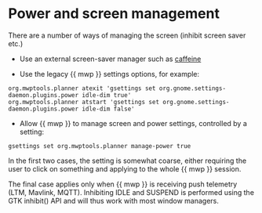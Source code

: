 # Power and screen management

There are a number of ways of managing the screen (inhibit screen saver etc.)

* Use an external screen-saver manager such as [caffeine](https://extensions.gnome.org/extension/517/caffeine/)

* Use the legacy {{ mwp }}  settings options, for example:
```
org.mwptools.planner atexit 'gsettings set org.gnome.settings-daemon.plugins.power idle-dim true'
org.mwptools.planner atstart 'gsettings set org.gnome.settings-daemon.plugins.power idle-dim false'
```
* Allow {{ mwp }} to manage screen and power settings, controlled by a setting:

```
gsettings set org.mwptools.planner manage-power true
```

In the first two cases, the setting is somewhat coarse, either requiring the user to click on something and applying to the whole {{ mwp }} session.

The final case applies only when {{ mwp }} is receiving push telemetry (LTM, Mavlink, MQTT). Inhibiting IDLE and SUSPEND is performed using the GTK inhibit() API and will thus work with most window managers.
